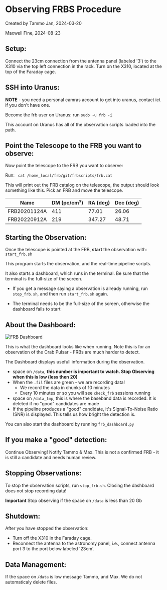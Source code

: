 # Observing FRBS Procedure

Created by Tammo Jan, 2024-03-20

Maxwell Fine, 2024-08-23

## Setup:

Connect the 23cm connection from the antenna panel (labeled '3') to the X310 via the top left connection in the rack. Turn on the X310, located at the top of the Faraday cage.

## SSH into Uranus:

**NOTE** - you need a personal camras account to get into uranus, contact ict if you don't have one.

Become the frb user on Uranus: run ```sudo -u frb -i``` 

This account on Uranus has all of the observation scripts loaded into the path. 

## Point the Telescope to the FRB you want to observe:
Now point the telescope to the FRB you want to observe:

Run: 
``` cat /home_local/frb/git/frbscripts/frb.cat```

This will print out the FRB catalog on the telescope, the output should look something like this. Pick an FRB and move the telescope.  


| Name         | DM (pc/cm³) | RA (deg) | Dec (deg) |
|--------------|-------------|----------|-----------|
| FRB20201124A | 411         | 77.01    | 26.06     |
| FRB20220912A | 219         | 347.27   | 48.71     |




## Starting the Observation: 
Once the telescope is pointed at the FRB, **start** the observation with:
```start_frb.sh```

This program starts the observation, and the real-time pipeline scripts.

It also starts a dashboard, which runs in the terminal. Be sure that the terminal is the full-size of the screen. 

- If you get a message saying a observation is already running, run ```stop_frb.sh```, and then run ```start_frb.sh``` again. 

- The terminal needs to be the full-size of the screen, otherwise the dashboard fails to start

## About the Dashboard:

![FRB Dashboard](https://github.com/afinemax/Astron_2024/raw/main/frb_dashboard.png)


This is what the dashboard looks like when running. Note this is for an observation of the Crab Pulsar - FRBs are much harder to detect. 

The Dashboard displays usefull information during the observation. 
- space on `/data`, **this number is important to watch. Stop Observing when this is low (less then 20)**
- When the `.fil` files are green - we are recording data!
	- We record the data in chunks of 10 minutes
	- Every 10 minutes or so you will see `check_frb` sessions running
- space on `/data_tmp`, this is where the baseband data is recorded. It is deleted if no "good" candidates are made  
- If the pipeline produces a "good" candidate, it's Signal-To-Noise Ratio (SNR) is displayed. This tells us how bright the detection is. 

You can also start the dashboard by running ```frb_dashboard.py```



## If you make a "good" detection:
Continue Observing! Notify Tammo & Max. This is not a confirmed FRB - it is still a candidate and needs human review.  
 

## Stopping Observations:

To stop the observation scripts, run ```stop_frb.sh```. Closing the dashboard does not stop recording data!

**Important** Stop observing if the space on `/data` is less than 20 Gb 

## Shutdown:

After you have stopped the observation:

* Turn off the X310 in the Faraday cage.
* Reconnect the antenna to the astronomy panel, i.e., connect antenna port 3 to the port below labeled '23cm'.


## Data Management:
If the space on `/data` is low message Tammo, and Max. We do not automaticaly delete files. 
